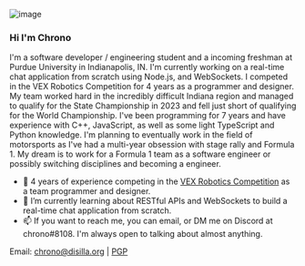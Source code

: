 ![image](https://user-images.githubusercontent.com/25267581/199243941-72f80331-534f-4bf4-913b-c2f90deb2708.png)

### Hi I'm Chrono

I'm a software developer / engineering student and a incoming freshman at Purdue University in Indianapolis, IN. I'm currently working on a real-time chat application from scratch using Node.js, and WebSockets. I competed in the VEX Robotics Competition for 4 years as a programmer and designer. My team worked hard in the incredibly difficult Indiana region and managed to qualify for the State Championship in 2023 and fell just short of qualifying for the World Championship. I've been programming for 7 years and have experience with C++, JavaScript, as well as some light TypeScript and Python knowledge. I'm planning to eventually work in the field of motorsports as I've had a multi-year obsession with stage rally and Formula 1. My dream is to work for a Formula 1 team as a software engineer or possibly switching disciplines and becoming a engineer.

- 🤖 4 years of experience competing in the [VEX Robotics Competition](https://robotevents.com/teams/view/7701F) as a team programmer and designer.
- 🌱 I’m currently learning about RESTful APIs and WebSockets to build a real-time chat application from scratch.
- 📫 If you want to reach me, you can email, or DM me on Discord at chrono#8108. I'm always open to talking about almost anything.
  
Email: chrono@disilla.org | [PGP](https://keys.openpgp.org/vks/v1/by-fingerprint/D73F4017A24C6C5EBB7FD91BEDB6B1C6279BD018)
